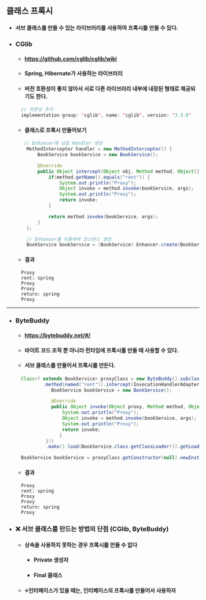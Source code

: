 ## 클래스 프록시
  - #### 서브 클래스를 만들 수 있는 라이브러리를 사용하여 프록시를 만들 수 있다.
  - ### CGlib
    - #### https://github.com/cglib/cglib/wiki
    - #### Spring, Hibernate가 사용하는 라이브러리
    - #### 버전 호환성이 좋지 않아서 서로 다른 라이브러리 내부에 내장된 형태로 제공되기도 한다.
    ``` java
      // 의존성 추가
      implementation group: 'cglib', name: 'cglib', version: '3.3.0'
    ```
    - #### 클래스로 프록시 만들어보기
    ``` java
       // Enhancer에 넘길 Handler 생성
        MethodInterceptor handler = new MethodInterceptor() {
            BookService bookService = new BookService();

            @Override
            public Object intercept(Object obj, Method method, Object[] args, MethodProxy proxy) throws Throwable {
                if(method.getName().equals("rent")) {
                    System.out.println("Proxy");
                    Object invoke = method.invoke(bookService, args);
                    System.out.println("Proxy");
                    return invoke;
                }

                return method.invoke(bookService, args);
            }
        };

        // Enhancer를 이용하여 인스턴스 생성
        BookService bookService = (BookService) Enhancer.create(BookService.class, handler);
    ```
    - #### 결과
    ```
      Proxy
      rent: spring
      Proxy
      Proxy
      return: spring
      Proxy
    ```
  ----------
  - ### ByteBuddy
    - #### https://bytebuddy.net/#/
    - #### 바이트 코드 조작 뿐 아니라 런타임에 프록시를 만들 때 사용할 수 있다.
    - #### 서브 클래스를 만들어서 프록시를 만든다.
    ``` java
      Class<? extends BookService> proxyClass = new ByteBuddy().subclass(BookService.class)
              .method(named("rent")).intercept(InvocationHandlerAdapter.of(new InvocationHandler() {
                 BookService bookService = new BookService();

                 @Override
                 public Object invoke(Object proxy, Method method, Object[] args) throws Throwable {
                     System.out.println("Proxy");
                     Object invoke = method.invoke(bookService, args);
                     System.out.println("Proxy");
                     return invoke;
                    }
               }))
               .make().load(BookService.class.getClassLoader()).getLoaded();

      BookService bookService = proxyClass.getConstructor(null).newInstance();
    ```
    - #### 결과
    ```
      Proxy
      rent: spring
      Proxy
      Proxy
      return: spring
      Proxy
    ```
  - ### ❌ 서브 클래스를 만드는 방법의 단점 (CGlib, ByteBuddy)
    - #### 상속을 사용하지 못하는 경우 프록시를 만들 수 없다
      - #### Private 생성자
      - #### Final 클래스
    - #### ⭐인터페이스가 있을 때는, 인터페이스의 프록시를 만들어서 사용하자
